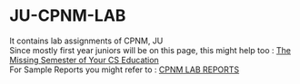 # JU-CPNM-LAB
It contains lab assignments of CPNM, JU
<br>
Since mostly first year juniors will be on this page, this might help too : <a href="https://missing.csail.mit.edu/">The Missing Semester of Your CS Education</a>
<br>
For Sample Reports you might refer to : <a href="https://github.com/EchoCoder1729/CPNM-Odd-Semester/tree/main/Report">CPNM LAB REPORTS</a>
